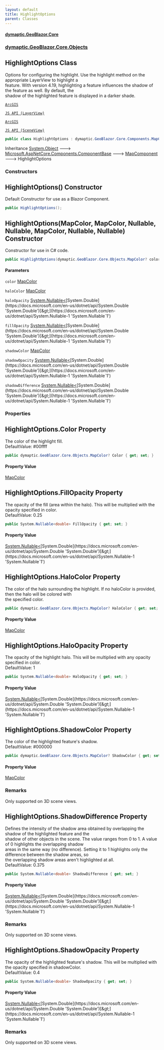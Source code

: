 ```yaml
---
layout: default
title: HighlightOptions
parent: Classes
---
```

#### [dymaptic.GeoBlazor.Core](index.html 'index')
### [dymaptic.GeoBlazor.Core.Objects](index.html#dymaptic.GeoBlazor.Core.Objects 'dymaptic.GeoBlazor.Core.Objects')

## HighlightOptions Class

Options for configuring the highlight. Use the highlight method on the appropriate LayerView to highlight a  
feature. With version 4.19, highlighting a feature influences the shadow of the feature as well. By default, the  
shadow of the highlighted feature is displayed in a darker shade.  
<a target="_blank" href="https://developers.arcgis.com/javascript/latest/api-reference/esri-views-MapView.html#highlightOptions">  
    ArcGIS  
    JS API (LayerView)  
</a><a target="_blank" href="https://developers.arcgis.com/javascript/latest/api-reference/esri-views-SceneView.html#highlightOptions">  
    ArcGIS  
    JS API (SceneView)  
</a>

```csharp
public class HighlightOptions : dymaptic.GeoBlazor.Core.Components.MapComponent
```

Inheritance [System.Object](https://docs.microsoft.com/en-us/dotnet/api/System.Object 'System.Object') &#129106; [Microsoft.AspNetCore.Components.ComponentBase](https://docs.microsoft.com/en-us/dotnet/api/Microsoft.AspNetCore.Components.ComponentBase 'Microsoft.AspNetCore.Components.ComponentBase') &#129106; [MapComponent](dymaptic.GeoBlazor.Core.Components.MapComponent.html 'dymaptic.GeoBlazor.Core.Components.MapComponent') &#129106; HighlightOptions
### Constructors

<a name='dymaptic.GeoBlazor.Core.Objects.HighlightOptions.HighlightOptions()'></a>

## HighlightOptions() Constructor

Default Constructor for use as a Blazor Component.

```csharp
public HighlightOptions();
```

<a name='dymaptic.GeoBlazor.Core.Objects.HighlightOptions.HighlightOptions(dymaptic.GeoBlazor.Core.Objects.MapColor,dymaptic.GeoBlazor.Core.Objects.MapColor,System.Nullable_double_,System.Nullable_double_,dymaptic.GeoBlazor.Core.Objects.MapColor,System.Nullable_double_,System.Nullable_double_)'></a>

## HighlightOptions(MapColor, MapColor, Nullable<double>, Nullable<double>, MapColor, Nullable<double>, Nullable<double>) Constructor

Constructor for use in C# code.

```csharp
public HighlightOptions(dymaptic.GeoBlazor.Core.Objects.MapColor? color=null, dymaptic.GeoBlazor.Core.Objects.MapColor? haloColor=null, System.Nullable<double> haloOpacity=null, System.Nullable<double> fillOpacity=null, dymaptic.GeoBlazor.Core.Objects.MapColor? shadowColor=null, System.Nullable<double> shadowOpacity=null, System.Nullable<double> shadowDifference=null);
```
#### Parameters

<a name='dymaptic.GeoBlazor.Core.Objects.HighlightOptions.HighlightOptions(dymaptic.GeoBlazor.Core.Objects.MapColor,dymaptic.GeoBlazor.Core.Objects.MapColor,System.Nullable_double_,System.Nullable_double_,dymaptic.GeoBlazor.Core.Objects.MapColor,System.Nullable_double_,System.Nullable_double_).color'></a>

`color` [MapColor](dymaptic.GeoBlazor.Core.Objects.MapColor.html 'dymaptic.GeoBlazor.Core.Objects.MapColor')

<a name='dymaptic.GeoBlazor.Core.Objects.HighlightOptions.HighlightOptions(dymaptic.GeoBlazor.Core.Objects.MapColor,dymaptic.GeoBlazor.Core.Objects.MapColor,System.Nullable_double_,System.Nullable_double_,dymaptic.GeoBlazor.Core.Objects.MapColor,System.Nullable_double_,System.Nullable_double_).haloColor'></a>

`haloColor` [MapColor](dymaptic.GeoBlazor.Core.Objects.MapColor.html 'dymaptic.GeoBlazor.Core.Objects.MapColor')

<a name='dymaptic.GeoBlazor.Core.Objects.HighlightOptions.HighlightOptions(dymaptic.GeoBlazor.Core.Objects.MapColor,dymaptic.GeoBlazor.Core.Objects.MapColor,System.Nullable_double_,System.Nullable_double_,dymaptic.GeoBlazor.Core.Objects.MapColor,System.Nullable_double_,System.Nullable_double_).haloOpacity'></a>

`haloOpacity` [System.Nullable&lt;](https://docs.microsoft.com/en-us/dotnet/api/System.Nullable-1 'System.Nullable`1')[System.Double](https://docs.microsoft.com/en-us/dotnet/api/System.Double 'System.Double')[&gt;](https://docs.microsoft.com/en-us/dotnet/api/System.Nullable-1 'System.Nullable`1')

<a name='dymaptic.GeoBlazor.Core.Objects.HighlightOptions.HighlightOptions(dymaptic.GeoBlazor.Core.Objects.MapColor,dymaptic.GeoBlazor.Core.Objects.MapColor,System.Nullable_double_,System.Nullable_double_,dymaptic.GeoBlazor.Core.Objects.MapColor,System.Nullable_double_,System.Nullable_double_).fillOpacity'></a>

`fillOpacity` [System.Nullable&lt;](https://docs.microsoft.com/en-us/dotnet/api/System.Nullable-1 'System.Nullable`1')[System.Double](https://docs.microsoft.com/en-us/dotnet/api/System.Double 'System.Double')[&gt;](https://docs.microsoft.com/en-us/dotnet/api/System.Nullable-1 'System.Nullable`1')

<a name='dymaptic.GeoBlazor.Core.Objects.HighlightOptions.HighlightOptions(dymaptic.GeoBlazor.Core.Objects.MapColor,dymaptic.GeoBlazor.Core.Objects.MapColor,System.Nullable_double_,System.Nullable_double_,dymaptic.GeoBlazor.Core.Objects.MapColor,System.Nullable_double_,System.Nullable_double_).shadowColor'></a>

`shadowColor` [MapColor](dymaptic.GeoBlazor.Core.Objects.MapColor.html 'dymaptic.GeoBlazor.Core.Objects.MapColor')

<a name='dymaptic.GeoBlazor.Core.Objects.HighlightOptions.HighlightOptions(dymaptic.GeoBlazor.Core.Objects.MapColor,dymaptic.GeoBlazor.Core.Objects.MapColor,System.Nullable_double_,System.Nullable_double_,dymaptic.GeoBlazor.Core.Objects.MapColor,System.Nullable_double_,System.Nullable_double_).shadowOpacity'></a>

`shadowOpacity` [System.Nullable&lt;](https://docs.microsoft.com/en-us/dotnet/api/System.Nullable-1 'System.Nullable`1')[System.Double](https://docs.microsoft.com/en-us/dotnet/api/System.Double 'System.Double')[&gt;](https://docs.microsoft.com/en-us/dotnet/api/System.Nullable-1 'System.Nullable`1')

<a name='dymaptic.GeoBlazor.Core.Objects.HighlightOptions.HighlightOptions(dymaptic.GeoBlazor.Core.Objects.MapColor,dymaptic.GeoBlazor.Core.Objects.MapColor,System.Nullable_double_,System.Nullable_double_,dymaptic.GeoBlazor.Core.Objects.MapColor,System.Nullable_double_,System.Nullable_double_).shadowDifference'></a>

`shadowDifference` [System.Nullable&lt;](https://docs.microsoft.com/en-us/dotnet/api/System.Nullable-1 'System.Nullable`1')[System.Double](https://docs.microsoft.com/en-us/dotnet/api/System.Double 'System.Double')[&gt;](https://docs.microsoft.com/en-us/dotnet/api/System.Nullable-1 'System.Nullable`1')
### Properties

<a name='dymaptic.GeoBlazor.Core.Objects.HighlightOptions.Color'></a>

## HighlightOptions.Color Property

The color of the highlight fill.  
DefaultValue: #00ffff

```csharp
public dymaptic.GeoBlazor.Core.Objects.MapColor? Color { get; set; }
```

#### Property Value
[MapColor](dymaptic.GeoBlazor.Core.Objects.MapColor.html 'dymaptic.GeoBlazor.Core.Objects.MapColor')

<a name='dymaptic.GeoBlazor.Core.Objects.HighlightOptions.FillOpacity'></a>

## HighlightOptions.FillOpacity Property

The opacity of the fill (area within the halo). This will be multiplied with the opacity specified in color.  
DefaultValue: 0.25

```csharp
public System.Nullable<double> FillOpacity { get; set; }
```

#### Property Value
[System.Nullable&lt;](https://docs.microsoft.com/en-us/dotnet/api/System.Nullable-1 'System.Nullable`1')[System.Double](https://docs.microsoft.com/en-us/dotnet/api/System.Double 'System.Double')[&gt;](https://docs.microsoft.com/en-us/dotnet/api/System.Nullable-1 'System.Nullable`1')

<a name='dymaptic.GeoBlazor.Core.Objects.HighlightOptions.HaloColor'></a>

## HighlightOptions.HaloColor Property

The color of the halo surrounding the highlight. If no haloColor is provided, then the halo will be colored with  
the specified color.

```csharp
public dymaptic.GeoBlazor.Core.Objects.MapColor? HaloColor { get; set; }
```

#### Property Value
[MapColor](dymaptic.GeoBlazor.Core.Objects.MapColor.html 'dymaptic.GeoBlazor.Core.Objects.MapColor')

<a name='dymaptic.GeoBlazor.Core.Objects.HighlightOptions.HaloOpacity'></a>

## HighlightOptions.HaloOpacity Property

The opacity of the highlight halo. This will be multiplied with any opacity specified in color.  
DefaultValue: 1

```csharp
public System.Nullable<double> HaloOpacity { get; set; }
```

#### Property Value
[System.Nullable&lt;](https://docs.microsoft.com/en-us/dotnet/api/System.Nullable-1 'System.Nullable`1')[System.Double](https://docs.microsoft.com/en-us/dotnet/api/System.Double 'System.Double')[&gt;](https://docs.microsoft.com/en-us/dotnet/api/System.Nullable-1 'System.Nullable`1')

<a name='dymaptic.GeoBlazor.Core.Objects.HighlightOptions.ShadowColor'></a>

## HighlightOptions.ShadowColor Property

The color of the highlighted feature's shadow.  
DefaultValue: #000000

```csharp
public dymaptic.GeoBlazor.Core.Objects.MapColor? ShadowColor { get; set; }
```

#### Property Value
[MapColor](dymaptic.GeoBlazor.Core.Objects.MapColor.html 'dymaptic.GeoBlazor.Core.Objects.MapColor')

### Remarks
Only supported on 3D scene views.

<a name='dymaptic.GeoBlazor.Core.Objects.HighlightOptions.ShadowDifference'></a>

## HighlightOptions.ShadowDifference Property

Defines the intensity of the shadow area obtained by overlapping the shadow of the highlighted feature and the  
shadow of other objects in the scene. The value ranges from 0 to 1. A value of 0 highlights the overlapping shadow  
areas in the same way (no difference). Setting it to 1 highlights only the difference between the shadow areas, so  
the overlapping shadow areas aren't highlighted at all.  
DefaultValue: 0.375

```csharp
public System.Nullable<double> ShadowDifference { get; set; }
```

#### Property Value
[System.Nullable&lt;](https://docs.microsoft.com/en-us/dotnet/api/System.Nullable-1 'System.Nullable`1')[System.Double](https://docs.microsoft.com/en-us/dotnet/api/System.Double 'System.Double')[&gt;](https://docs.microsoft.com/en-us/dotnet/api/System.Nullable-1 'System.Nullable`1')

### Remarks
Only supported on 3D scene views.

<a name='dymaptic.GeoBlazor.Core.Objects.HighlightOptions.ShadowOpacity'></a>

## HighlightOptions.ShadowOpacity Property

The opacity of the highlighted feature's shadow. This will be multiplied with the opacity specified in shadowColor.  
DefaultValue: 0.4

```csharp
public System.Nullable<double> ShadowOpacity { get; set; }
```

#### Property Value
[System.Nullable&lt;](https://docs.microsoft.com/en-us/dotnet/api/System.Nullable-1 'System.Nullable`1')[System.Double](https://docs.microsoft.com/en-us/dotnet/api/System.Double 'System.Double')[&gt;](https://docs.microsoft.com/en-us/dotnet/api/System.Nullable-1 'System.Nullable`1')

### Remarks
Only supported on 3D scene views.
